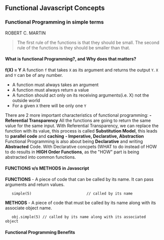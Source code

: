 ## Functional Javascript Concepts

### Functional Programming in simple terms

ROBERT C. MARTIN
> The first rule of the functions is that they should be small. The second rule of the functions is they should be smaller than that.

#### What is functional Programming?, and Why does that matters?
**f(X) = Y**
A function ``f`` that takes ``X`` as its argument and returns the output ``Y``. ``X`` and ``Y`` can be of any number.

 - A function must always takes an argument
 - A function must always return a value
 - A function should act only on its receiving arguments(i.e. X) not the outside world
 - For a given ``X`` there will be only one ``Y``
 
 
 There are 2 more important characteristics of functional programming:
 **- Referential Transparency**
 All the functions are going to return the same value for the same input. With Referential Transparency, we can replace the function with its value, 
 this process is called **Substitution Model**, this leads to **parallel code** and **caching**
 **- Imperative, Declarative, Abstraction**
 Functional Programming is also about being **Declarative** and writing **Abstracted** Code. With Declarative concpets (WHAT to do instead of HOW to do 
 results in **HIGH Order Functions**, as the "HOW" part is being abstracted into common functions.

#### FUNCTIONS v/s METHODS in Javascript

**FUNCTIONS** - A piece of code that can be called by its name. It can pass arguments and return values.
```const simeple = (a) => {return a} // a simple function
   simple(5)                         // called by its name
```
**METHODS** - A piece of code that must be called by its name along with its associate object name.
```const obj = { simple : (a) => {return a} } 
   obj.simple(5) // called by its name along with its associated object 
```

#### Functional Programming Benefits

